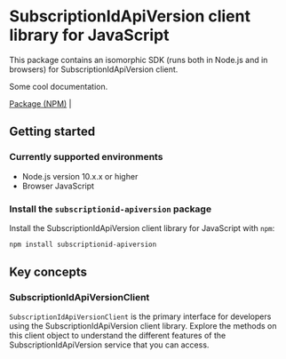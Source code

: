 # SubscriptionIdApiVersion client library for JavaScript

This package contains an isomorphic SDK (runs both in Node.js and in browsers) for SubscriptionIdApiVersion client.

Some cool documentation.

[Package (NPM)](https://www.npmjs.com/package/subscriptionid-apiversion) |

## Getting started

### Currently supported environments

- Node.js version 10.x.x or higher
- Browser JavaScript


### Install the `subscriptionid-apiversion` package

Install the SubscriptionIdApiVersion client library for JavaScript with `npm`:

```bash
npm install subscriptionid-apiversion
```


## Key concepts

### SubscriptionIdApiVersionClient

`SubscriptionIdApiVersionClient` is the primary interface for developers using the SubscriptionIdApiVersion client library. Explore the methods on this client object to understand the different features of the SubscriptionIdApiVersion service that you can access.

